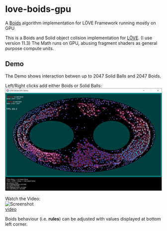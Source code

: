 # love-boids-gpu
A [Boids](https://en.wikipedia.org/wiki/Boids) algorithm implementation for LÖVE Framework running mostly on GPU

This is a Boids and Solid object colision implementation for [LÖVE](https://love2d.org/). (I use version 11.3)
The Math runs on GPU, abusing fragment shaders as general purpose compute units.

## Demo
The Demo shows interaction betwen up to 2047 Solid Balls and 2047 Boids.

Left/Right clicks add either Boids or Solid Balls:<br>
![Screenshot](doc/screenshot1.png?raw=true)

Watch the Video:<br>
![Screenshot](doc/demo1.gif?raw=true)<br>
[video](doc/L%C3%96VE%20Boids%20GPU%20Demo%202020-12-30%2016-45-57.mp4?raw=true)

Boids behaviour (i.e. __rules__) can be adjusted with values displayed at bottom left corner.